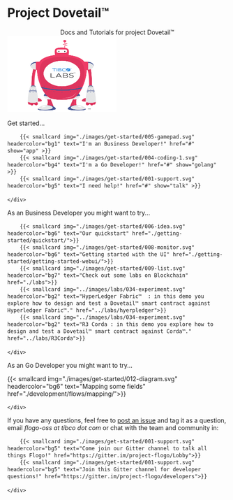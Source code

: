 # Project Dovetail™

<center>Docs and Tutorials for project Dovetail™</center>

<img src="./images/tibco_labs.png" width="250" height="174"/>

<div class="line center">
    <p>Get started...<p/>
    <div class="cards">

        {{< smallcard img="./images/get-started/005-gamepad.svg" headercolor="bg1" text="I'm an Business Developer!" href="#" show="app" >}}
        {{< smallcard img="./images/get-started/004-coding-1.svg" headercolor="bg4" text="I'm a Go Developer!" href="#" show="golang" >}}
        {{< smallcard img="./images/get-started/001-support.svg" headercolor="bg5" text="I need help!" href="#" show="talk" >}}

    </div>
</div>

<div class="line hidden" id="app">
    <p class="center">As an Business Developer you might want to try...</p>
    <div class="cards">

        {{< smallcard img="./images/get-started/006-idea.svg" headercolor="bg6" text="Our quickstart" href="./getting-started/quickstart/">}}
        {{< smallcard img="./images/get-started/008-monitor.svg" headercolor="bg6" text="Getting started with the UI" href="./getting-started/getting-started-webui/">}}
        {{< smallcard img="./images/get-started/009-list.svg" headercolor="bg7" text="Check out some labs on Blockchain" href="./labs">}}
        {{< smallcard img="../images/labs/034-experiment.svg" headercolor="bg2" text="HyperLedger Fabric™  : in this demo you explore how to design and test a Dovetail™ smart contract against Hyperledger Fabric™." href="../labs/hyerpledger">}}
        {{< smallcard img="../images/labs/034-experiment.svg" headercolor="bg2" text="R3 Corda : in this demo you explore how to design and test a Dovetail™ smart contract against Corda™." href="../labs/R3Corda">}}

    </div>
</div>

<div class="line hidden" id="golang">
    <p class="center">As an Go Developer you might want to try...</p>
    <div class="cards">
        {{< smallcard img="./images/get-started/012-diagram.svg" headercolor="bg6" text="Mapping some fields" href="./development/flows/mapping/">}}

    </div>
</div>

<div class="line hidden" id="docs">
</div>

<div class="line hidden" id="talk">    
    <p class="center">If you have any questions, feel free to <a href="https://github.com/TIBCOSoftware/flogo/issues/new" target="_blank">post an issue</a> and tag it as a question, email <i>flogo-oss at tibco dot com</i> or chat with the team and community in:</p>
    <div class="cards">

        {{< smallcard img="./images/get-started/001-support.svg" headercolor="bg5" text="Come join our Gitter channel to talk all things Flogo!" href="https://gitter.im/project-flogo/Lobby">}}
        {{< smallcard img="./images/get-started/001-support.svg" headercolor="bg5" text="Join this Gitter channel for developer questions!" href="https://gitter.im/project-flogo/developers">}}

    </div>
</div>

<script>
    function show(arg) {
        document.getElementById("app").classList = "line hidden"
        document.getElementById("golang").classList = "line hidden"
        document.getElementById("docs").classList = "line hidden"
        document.getElementById("talk").classList = "line hidden"
        document.getElementById(arg).classList.remove("hidden")
        document.getElementById(arg).classList.add("block")
    }
</script>